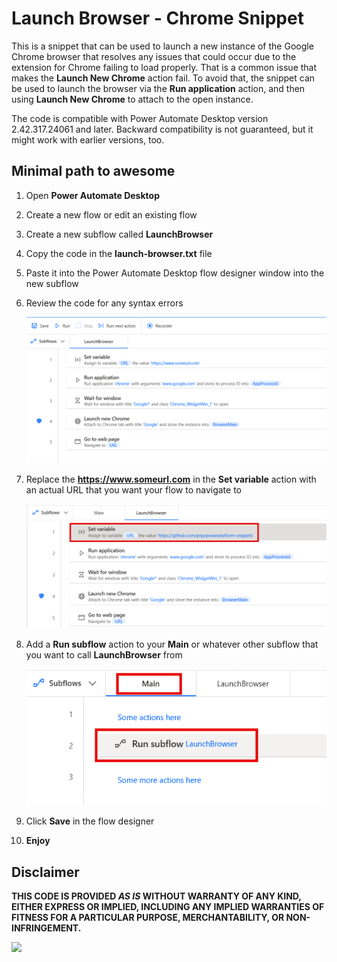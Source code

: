 # Launch Browser - Chrome Snippet

This is a snippet that can be used to launch a new instance of the Google Chrome browser that resolves any issues that could occur due to the extension for Chrome failing to load properly.
That is a common issue that makes the **Launch New Chrome** action fail. To avoid that, the snippet can be used to launch the browser via the **Run application** action, and then using **Launch New Chrome** to attach to the open instance.

The code is compatible with Power Automate Desktop version 2.42.317.24061 and later. Backward compatibility is not guaranteed, but it might work with earlier versions, too.

## Minimal path to awesome

1. Open **Power Automate Desktop**
2. Create a new flow or edit an existing flow
3. Create a new subflow called **LaunchBrowser**
4. Copy the code in the **launch-browser.txt** file
5. Paste it into the Power Automate Desktop flow designer window into the new subflow
6. Review the code for any syntax errors

    ![View of the code in a LaunchBrowser subflow in PAD](./assets/launch-browser-subflow-example.png)

7. Replace the **https://www.someurl.com** in the **Set variable** action with an actual URL that you want your flow to navigate to

    ![View of the code in a LaunchBrowser subflow in PAD after replacing the URL](./assets/launch-browser-subflow-with-url-example.png)

8. Add a **Run subflow** action to your **Main** or whatever other subflow that you want to call **LaunchBrowser** from

    ![View of the Run subflow action in Main](./assets/main-with-launch-browser-call-example.png)

9. Click **Save** in the flow designer
10. **Enjoy**

## Disclaimer

**THIS CODE IS PROVIDED *AS IS* WITHOUT WARRANTY OF ANY KIND, EITHER EXPRESS OR IMPLIED, INCLUDING ANY IMPLIED WARRANTIES OF FITNESS FOR A PARTICULAR PURPOSE, MERCHANTABILITY, OR NON-INFRINGEMENT.**

<img src="https://m365-visitor-stats.azurewebsites.net/powerplatform-snippets/power-automate-desktop/launch-browser-chrome" aria-hidden="true" />
